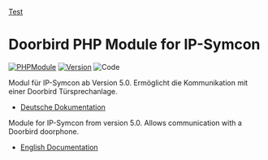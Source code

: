[Test](https://github.com/Wolbolar/IPSymconDoorbird/tree/master/docs/de/README.md)


Doorbird PHP Module for IP-Symcon
===
[![PHPModule](https://img.shields.io/badge/Symcon-PHPModul-red.svg)](https://www.symcon.de/service/dokumentation/entwicklerbereich/sdk-tools/sdk-php/)
[![Version](https://img.shields.io/badge/Symcon%20Version-5.0%20%3E-green.svg)](https://www.symcon.de/forum/threads/38222-IP-Symcon-5-0-verf%C3%BCgbar)
![Code](https://img.shields.io/badge/Code-PHP-blue.svg)

Modul für IP-Symcon ab Version 5.0. Ermöglicht die Kommunikation mit einer Doorbird Türsprechanlage.

 - [Deutsche Dokumentation](docs/de/README.md "Deutsche Dokumentation")
 
Module for IP-Symcon from version 5.0. Allows communication with a Doorbird doorphone.

 - [English Documentation](docs/en/README.md "English documentation") 


